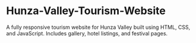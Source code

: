 # Hunza-Valley-Tourism-Website
A fully responsive tourism website for Hunza Valley built using HTML, CSS, and JavaScript. Includes gallery, hotel listings, and festival pages.
